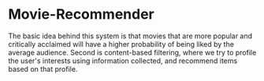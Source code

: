 # Movie-Recommender
The basic idea behind this system is that movies that are more popular and critically acclaimed will have a higher probability of being liked by the average audience. Second is content-based filtering, where we try to profile the user's interests using information collected, and recommend items based on that profile.
